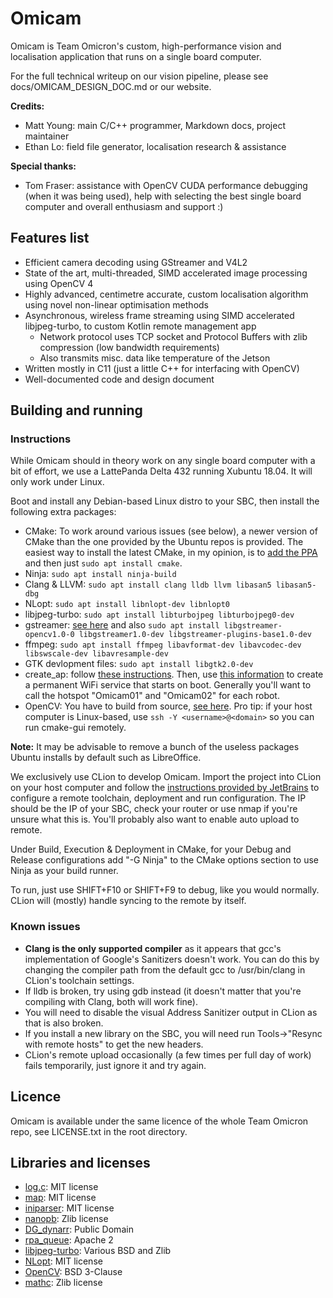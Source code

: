 # Omicam
Omicam is Team Omicron's custom, high-performance vision and localisation application that runs on a single board computer.

For the full technical writeup on our vision pipeline, please see docs/OMICAM_DESIGN_DOC.md or our website.

**Credits:**
- Matt Young: main C/C++ programmer, Markdown docs, project maintainer
- Ethan Lo: field file generator, localisation research & assistance

**Special thanks:**
- Tom Fraser: assistance with OpenCV CUDA performance debugging (when it was being used), help with selecting the best
  single board computer and overall enthusiasm and support :)

## Features list
- Efficient camera decoding using GStreamer and V4L2
- State of the art, multi-threaded, SIMD accelerated image processing using OpenCV 4
- Highly advanced, centimetre accurate, custom localisation algorithm using novel non-linear optimisation methods
- Asynchronous, wireless frame streaming using SIMD accelerated libjpeg-turbo, to custom Kotlin remote management app
    - Network protocol uses TCP socket and Protocol Buffers with zlib compression (low bandwidth requirements)
    - Also transmits misc. data like temperature of the Jetson
- Written mostly in C11 (just a little C++ for interfacing with OpenCV)
- Well-documented code and design document

## Building and running
### Instructions
While Omicam should in theory work on any single board computer with a bit of effort, we use a LattePanda Delta 432
running Xubuntu 18.04. It will only work under Linux.

Boot and install any Debian-based Linux distro to your SBC, then install the following extra packages:

- CMake: To work around various issues (see below), a newer version of CMake than the one provided by the Ubuntu repos is provided.
  The easiest way to install the latest CMake, in my opinion, is to [add the PPA](https://apt.kitware.com/) and then just 
  `sudo apt install cmake`.
- Ninja: `sudo apt install ninja-build`
- Clang & LLVM: `sudo apt install clang lldb llvm libasan5 libasan5-dbg`
- NLopt: `sudo apt install libnlopt-dev libnlopt0`
- libjpeg-turbo: `sudo apt install libturbojpeg libturbojpeg0-dev`
- gstreamer: [see here](https://gstreamer.freedesktop.org/documentation/installing/on-linux.html) and also 
  `sudo apt install libgstreamer-opencv1.0-0 libgstreamer1.0-dev libgstreamer-plugins-base1.0-dev`
- ffmpeg: `sudo apt install ffmpeg libavformat-dev libavcodec-dev libswscale-dev libavresample-dev`
- GTK devlopment files: `sudo apt install libgtk2.0-dev`
- create_ap: follow [these instructions](https://github.com/oblique/create_ap). Then, use
  [this information](https://github.com/oblique/create_ap/issues/238#issuecomment-292175855) to create a permanent WiFi
  service that starts on boot. Generally you'll want to call the hotspot "Omicam01" and "Omicam02" for each robot.
- OpenCV: You have to build from source, [see here](https://docs.opencv.org/master/d7/d9f/tutorial_linux_install.html).
  Pro tip: if your host computer is Linux-based, use `ssh -Y <username>@<domain>` so you can run cmake-gui remotely.

**Note:** It may be advisable to remove a bunch of the useless packages Ubuntu installs by default such as LibreOffice.

We exclusively use CLion to develop Omicam. Import the project into CLion on your host computer and follow the 
[instructions provided by JetBrains](https://www.jetbrains.com/help/clion/remote-projects-support.html) to configure a 
remote toolchain, deployment and run configuration. The IP should be the IP of your SBC, check your router or use nmap
if you're unsure what this is. You'll probably also want to enable auto upload to remote.

Under Build, Execution & Deployment in CMake, for your Debug and Release configurations add "-G Ninja" to
the CMake options section to use Ninja as your build runner.

To run, just use SHIFT+F10 or SHIFT+F9 to debug, like you would normally. CLion will (mostly) handle syncing to the remote
by itself.

### Known issues
- **Clang is the only supported compiler** as it appears that gcc's implementation 
of Google's Sanitizers doesn't work. You can do this by changing the compiler path from the default gcc 
to /usr/bin/clang in CLion's toolchain settings.
- If lldb is broken, try using gdb instead (it doesn't matter that you're compiling with Clang, both will work fine).
- You will need to disable the visual Address Sanitizer output in CLion as that is also broken.
- If you install a new library on the SBC, you will need run Tools->"Resync with remote hosts" to get the new headers.
- CLion's remote upload occasionally (a few times per full day of work) fails temporarily, just ignore it and try again.

## Licence
Omicam is available under the same licence of the whole Team Omicron repo, see LICENSE.txt in the root directory. 

## Libraries and licenses
- [log.c](https://github.com/rxi/log.c): MIT license
- [map](https://github.com/rxi/map): MIT license
- [iniparser](https://github.com/ndevilla/iniparser): MIT license
- [nanopb](https://github.com/nanopb/nanopb): Zlib license
- [DG_dynarr](https://github.com/DanielGibson/Snippets/blob/master/DG_dynarr.h): Public Domain
- [rpa_queue](https://github.com/chrismerck/rpa_queue): Apache 2
- [libjpeg-turbo](https://github.com/libjpeg-turbo/libjpeg-turbo): Various BSD and Zlib
- [NLopt](https://github.com/stevengj/nlopt): MIT license
- [OpenCV](https://opencv.org/): BSD 3-Clause
- [mathc](https://github.com/felselva/mathc): Zlib license